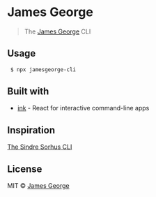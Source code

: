 # James George

> The [James George](https://ghuser.io/jamesgeorge007) CLI

## Usage

```bash
 $ npx jamesgeorge-cli
```

## Built with

- [ink](https://github.com/vadimdemedes/ink) - React for interactive command-line apps

## Inspiration

[The Sindre Sorhus CLI](https://github.com/sindresorhus/sindresorhus)

## License

MIT © [James George](https://ghuser.io/jamesgeorge007)

